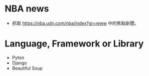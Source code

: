# NBA news

- 抓取 https://nba.udn.com/nba/index?gr=www 中的焦點新聞。

# Language, Framework or Library

- Pyton
- Django
- Beautiful Soup
